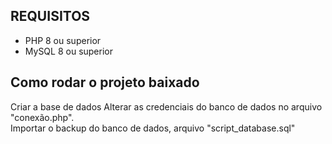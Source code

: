 ## REQUISITOS

* PHP 8 ou superior
* MySQL 8 ou superior


## Como rodar o projeto baixado
Criar a base de dados 
Alterar as credenciais do banco de dados no arquivo "conexão.php". <br>
Importar o backup do banco de dados, arquivo "script_database.sql"